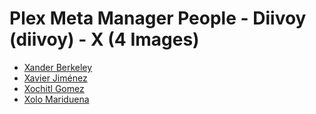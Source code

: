 # Plex Meta Manager People - Diivoy (diivoy) - X (4 Images)

* [Xander Berkeley](https://raw.githubusercontent.com/meisnate12/Plex-Meta-Manager-People-diivoy/master/X/Images/Xander%20Berkeley.jpg)
* [Xavier Jiménez](https://raw.githubusercontent.com/meisnate12/Plex-Meta-Manager-People-diivoy/master/X/Images/Xavier%20Jim%C3%A9nez.jpg)
* [Xochitl Gomez](https://raw.githubusercontent.com/meisnate12/Plex-Meta-Manager-People-diivoy/master/X/Images/Xochitl%20Gomez.jpg)
* [Xolo Mariduena](https://raw.githubusercontent.com/meisnate12/Plex-Meta-Manager-People-diivoy/master/X/Images/Xolo%20Mariduena.jpg)
